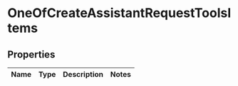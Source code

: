 # OneOfCreateAssistantRequestToolsItems

## Properties
Name | Type | Description | Notes
------------ | ------------- | ------------- | -------------
